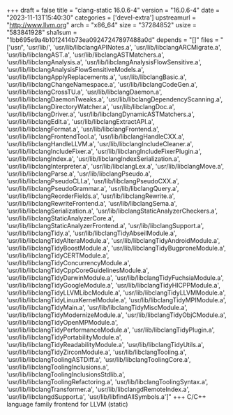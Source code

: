 +++
draft = false
title = "clang-static 16.0.6-4"
version = "16.0.6-4"
date = "2023-11-13T15:40:30"
categories = ['devel-extra']
upstreamurl = "http://www.llvm.org"
arch = "x86_64"
size = "37284852"
usize = "583841928"
sha1sum = "1bb695e9a4b10f2414b73ea09247247897488a0d"
depends = "[]"
files = "['usr/', 'usr/lib/', 'usr/lib/libclangAPINotes.a', 'usr/lib/libclangARCMigrate.a', 'usr/lib/libclangAST.a', 'usr/lib/libclangASTMatchers.a', 'usr/lib/libclangAnalysis.a', 'usr/lib/libclangAnalysisFlowSensitive.a', 'usr/lib/libclangAnalysisFlowSensitiveModels.a', 'usr/lib/libclangApplyReplacements.a', 'usr/lib/libclangBasic.a', 'usr/lib/libclangChangeNamespace.a', 'usr/lib/libclangCodeGen.a', 'usr/lib/libclangCrossTU.a', 'usr/lib/libclangDaemon.a', 'usr/lib/libclangDaemonTweaks.a', 'usr/lib/libclangDependencyScanning.a', 'usr/lib/libclangDirectoryWatcher.a', 'usr/lib/libclangDoc.a', 'usr/lib/libclangDriver.a', 'usr/lib/libclangDynamicASTMatchers.a', 'usr/lib/libclangEdit.a', 'usr/lib/libclangExtractAPI.a', 'usr/lib/libclangFormat.a', 'usr/lib/libclangFrontend.a', 'usr/lib/libclangFrontendTool.a', 'usr/lib/libclangHandleCXX.a', 'usr/lib/libclangHandleLLVM.a', 'usr/lib/libclangIncludeCleaner.a', 'usr/lib/libclangIncludeFixer.a', 'usr/lib/libclangIncludeFixerPlugin.a', 'usr/lib/libclangIndex.a', 'usr/lib/libclangIndexSerialization.a', 'usr/lib/libclangInterpreter.a', 'usr/lib/libclangLex.a', 'usr/lib/libclangMove.a', 'usr/lib/libclangParse.a', 'usr/lib/libclangPseudo.a', 'usr/lib/libclangPseudoCLI.a', 'usr/lib/libclangPseudoCXX.a', 'usr/lib/libclangPseudoGrammar.a', 'usr/lib/libclangQuery.a', 'usr/lib/libclangReorderFields.a', 'usr/lib/libclangRewrite.a', 'usr/lib/libclangRewriteFrontend.a', 'usr/lib/libclangSema.a', 'usr/lib/libclangSerialization.a', 'usr/lib/libclangStaticAnalyzerCheckers.a', 'usr/lib/libclangStaticAnalyzerCore.a', 'usr/lib/libclangStaticAnalyzerFrontend.a', 'usr/lib/libclangSupport.a', 'usr/lib/libclangTidy.a', 'usr/lib/libclangTidyAbseilModule.a', 'usr/lib/libclangTidyAlteraModule.a', 'usr/lib/libclangTidyAndroidModule.a', 'usr/lib/libclangTidyBoostModule.a', 'usr/lib/libclangTidyBugproneModule.a', 'usr/lib/libclangTidyCERTModule.a', 'usr/lib/libclangTidyConcurrencyModule.a', 'usr/lib/libclangTidyCppCoreGuidelinesModule.a', 'usr/lib/libclangTidyDarwinModule.a', 'usr/lib/libclangTidyFuchsiaModule.a', 'usr/lib/libclangTidyGoogleModule.a', 'usr/lib/libclangTidyHICPPModule.a', 'usr/lib/libclangTidyLLVMLibcModule.a', 'usr/lib/libclangTidyLLVMModule.a', 'usr/lib/libclangTidyLinuxKernelModule.a', 'usr/lib/libclangTidyMPIModule.a', 'usr/lib/libclangTidyMain.a', 'usr/lib/libclangTidyMiscModule.a', 'usr/lib/libclangTidyModernizeModule.a', 'usr/lib/libclangTidyObjCModule.a', 'usr/lib/libclangTidyOpenMPModule.a', 'usr/lib/libclangTidyPerformanceModule.a', 'usr/lib/libclangTidyPlugin.a', 'usr/lib/libclangTidyPortabilityModule.a', 'usr/lib/libclangTidyReadabilityModule.a', 'usr/lib/libclangTidyUtils.a', 'usr/lib/libclangTidyZirconModule.a', 'usr/lib/libclangTooling.a', 'usr/lib/libclangToolingASTDiff.a', 'usr/lib/libclangToolingCore.a', 'usr/lib/libclangToolingInclusions.a', 'usr/lib/libclangToolingInclusionsStdlib.a', 'usr/lib/libclangToolingRefactoring.a', 'usr/lib/libclangToolingSyntax.a', 'usr/lib/libclangTransformer.a', 'usr/lib/libclangdRemoteIndex.a', 'usr/lib/libclangdSupport.a', 'usr/lib/libfindAllSymbols.a']"
+++
C/C++ language family frontend for LLVM (static)